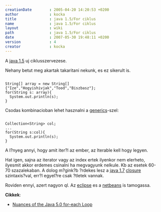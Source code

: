 ```yaml
---
creationDate        : 2005-04-20 14:20:53 +0200 
author              : kocka 
title               : java 1.5/For ciklus 
name                : java 1.5/For ciklus 
layout              : wiki 
path                : java 1.5/For ciklus 
date                : 2007-05-30 19:48:11 +0200 
version             : 4 
creator             : kocka 
---
```

A [java 1.5](../java%201.5.html) uj ciklusszervezese.

Nehany betut meg akartak takaritani nekunk, es ez sikerult is.

```

String[] array = new String[] {"Ize","Hogyishivjak","Tood","Biszbasz"};
for(String s: array){
  System.out.println(s);
}

```

Csodas kombinacioban lehet hasznalni a [generics](../Generics.html)-szel:

```

Collection<String> col;
...
for(String s:col){
  System.out.println(s);
}

```

A l?nyeg annyi, hogy amit iter?l az ember, az Iterable kell hogy legyen.

Hat igen, sajna az iterator vagy az index ertek ilyenkor nem elerheto, ilyesmit akkor erdemes csinalni ha megvagyunk nelkule. Kb az esetek 60-70 szazalekaban. A dolog m?gink?b ?rdekes lesz a [java 1.7](../java%201.7.html) [closure](../Missing.html) szintaxis?val, err?l egyel?re csak ?tletek vannak.

Roviden ennyi, azert nagyon ql. Az [eclipse](../Eclipse.html) es a [netbeans](../Netbeans.html) is tamogassa.

__Cikkek__:

*   [Nuances of the Java 5.0 for-each Loop](http://today.java.net/pub/a/today/2006/11/07/nuances-of-java-5-for-each-loop.html)
